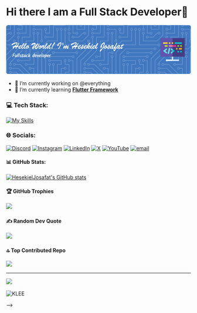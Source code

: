 # Hi there I am a Full Stack Developer👋

![MY BANNER](img/github-header-image.png)

- 🔭 I’m currently working on @everything
- 🌱 I’m currently learning [**Flutter Framework**](https://flutter.com)

### 💻 Tech Stack:

[![My Skills](https://skillicons.dev/icons?i=dart,python,flutter,php,laravel,&theme=dark&perline=3)](https://skillicons.dev)

### 🌐 Socials:
[![Discord](https://img.shields.io/badge/Discord-%237289DA.svg?logo=discord&logoColor=white)](https://discord.gg/-)  [![Instagram](https://img.shields.io/badge/Instagram-%23E4405F.svg?logo=Instagram&logoColor=white)](https://instagram.com/HesekielJosafat) [![LinkedIn](https://img.shields.io/badge/LinkedIn-%230077B5.svg?logo=linkedin&logoColor=white)](https://linkedin.com/in/-) [![X](https://img.shields.io/badge/X-black.svg?logo=X&logoColor=white)](https://x.com/-) [![YouTube](https://img.shields.io/badge/YouTube-%23FF0000.svg?logo=YouTube&logoColor=white)](https://youtube.com/@-) [![email](https://img.shields.io/badge/Email-D14836?logo=gmail&logoColor=white)](mailto:josafathesekiel@gmail.com)

#### 📊 GitHub Stats:
[![HesekielJosafat's GitHub stats](https://github-readme-stats.vercel.app/api?username=HesekielJosafat&show_icons=true&theme=radical)](https://github.com/HesekielJosafat/github-readme-stats)

#### 🏆 GitHub Trophies
![](https://github-profile-trophy.vercel.app/?username=HesekielJosafat&theme=radical&no-frame=false&no-bg=false&margin-w=4)

#### ✍️ Random Dev Quote
![](https://quotes-github-readme.vercel.app/api?type=horizontal&theme=radical)

#### 🔝 Top Contributed Repo
![](https://github-contributor-stats.vercel.app/api?username=HesekielJosafat&limit=5&theme=dark&combine_all_yearly_contributions=true)

---
[![](https://visitcount.itsvg.in/api?id=HesekielJosafat&icon=0&color=13)](https://visitcount.itsvg.in)


![KLEE](https://media2.giphy.com/media/v1.Y2lkPTc5MGI3NjExcDJ0MGJoem53YWZ1aXJ1Ync5anAweHhsd21jcDAxOG92dzd3MnF6dyZlcD12MV9pbnRlcm5hbF9naWZfYnlfaWQmY3Q9Zw/HTVeYVXjLiunFlUOeu/giphy.gif)

<!-- 
## 🌐 Socials:
[![Discord](https://img.shields.io/badge/Discord-%237289DA.svg?logo=discord&logoColor=white)](https://discord.gg/-) [![Facebook](https://img.shields.io/badge/Facebook-%231877F2.svg?logo=Facebook&logoColor=white)](https://facebook.com/Hesekiel Josafat) [![Instagram](https://img.shields.io/badge/Instagram-%23E4405F.svg?logo=Instagram&logoColor=white)](https://instagram.com/HesekielJosafat) [![LinkedIn](https://img.shields.io/badge/LinkedIn-%230077B5.svg?logo=linkedin&logoColor=white)](https://linkedin.com/in/-) [![TikTok](https://img.shields.io/badge/TikTok-%23000000.svg?logo=TikTok&logoColor=white)](https://tiktok.com/@Hesekiel Josafat) [![X](https://img.shields.io/badge/X-black.svg?logo=X&logoColor=white)](https://x.com/-) [![YouTube](https://img.shields.io/badge/YouTube-%23FF0000.svg?logo=YouTube&logoColor=white)](https://youtube.com/@-) [![email](https://img.shields.io/badge/Email-D14836?logo=gmail&logoColor=white)](mailto:josafathesekiel@gmail.com) 

# 💻 Tech Stack:
![Dart](https://img.shields.io/badge/dart-%230175C2.svg?style=for-the-badge&logo=dart&logoColor=white) ![Firebase](https://img.shields.io/badge/firebase-%23039BE5.svg?style=for-the-badge&logo=firebase) ![Flutter](https://img.shields.io/badge/Flutter-%2302569B.svg?style=for-the-badge&logo=Flutter&logoColor=white) ![PHP](https://img.shields.io/badge/php-%23777BB4.svg?style=for-the-badge&logo=php&logoColor=white) ![Laravel](https://img.shields.io/badge/laravel-%23FF2D20.svg?style=for-the-badge&logo=laravel&logoColor=white)
# 📊 GitHub Stats:
![](https://github-readme-stats.vercel.app/api?username=HesekielJosafat&theme=radical&hide_border=false&include_all_commits=true&count_private=true)<br/>
![](https://nirzak-streak-stats.vercel.app/?user=HesekielJosafat&theme=radical&hide_border=false)<br/>
![](https://github-readme-stats.vercel.app/api/top-langs/?username=HesekielJosafat&theme=radical&hide_border=false&include_all_commits=true&count_private=true&layout=compact)

## 🏆 GitHub Trophies
![](https://github-profile-trophy.vercel.app/?username=HesekielJosafat&theme=radical&no-frame=false&no-bg=false&margin-w=4)

### ✍️ Random Dev Quote
![](https://quotes-github-readme.vercel.app/api?type=horizontal&theme=radical)

### 🔝 Top Contributed Repo
![](https://github-contributor-stats.vercel.app/api?username=HesekielJosafat&limit=5&theme=dark&combine_all_yearly_contributions=true)

---
[![](https://visitcount.itsvg.in/api?id=HesekielJosafat&icon=0&color=13)](https://visitcount.itsvg.in)

<!-- Proudly created with GPRM ( https://gprm.itsvg.in ) --> -->






